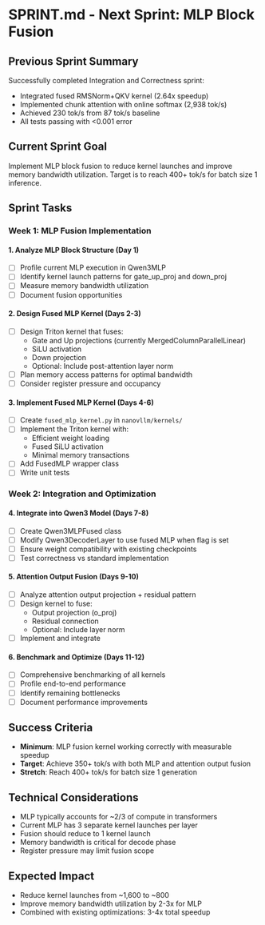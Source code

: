 # SPRINT.md - Next Sprint: MLP Block Fusion

## Previous Sprint Summary
Successfully completed Integration and Correctness sprint:
- Integrated fused RMSNorm+QKV kernel (2.64x speedup)
- Implemented chunk attention with online softmax (2,938 tok/s)
- Achieved 230 tok/s from 87 tok/s baseline
- All tests passing with <0.001 error

## Current Sprint Goal
Implement MLP block fusion to reduce kernel launches and improve memory bandwidth utilization. Target is to reach 400+ tok/s for batch size 1 inference.

## Sprint Tasks

### Week 1: MLP Fusion Implementation

#### 1. Analyze MLP Block Structure (Day 1)
- [ ] Profile current MLP execution in Qwen3MLP
- [ ] Identify kernel launch patterns for gate_up_proj and down_proj
- [ ] Measure memory bandwidth utilization
- [ ] Document fusion opportunities

#### 2. Design Fused MLP Kernel (Days 2-3)
- [ ] Design Triton kernel that fuses:
  - Gate and Up projections (currently MergedColumnParallelLinear)
  - SiLU activation
  - Down projection
  - Optional: Include post-attention layer norm
- [ ] Plan memory access patterns for optimal bandwidth
- [ ] Consider register pressure and occupancy

#### 3. Implement Fused MLP Kernel (Days 4-6)
- [ ] Create `fused_mlp_kernel.py` in `nanovllm/kernels/`
- [ ] Implement the Triton kernel with:
  - Efficient weight loading
  - Fused SiLU activation
  - Minimal memory transactions
- [ ] Add FusedMLP wrapper class
- [ ] Write unit tests

### Week 2: Integration and Optimization

#### 4. Integrate into Qwen3 Model (Days 7-8)
- [ ] Create Qwen3MLPFused class
- [ ] Modify Qwen3DecoderLayer to use fused MLP when flag is set
- [ ] Ensure weight compatibility with existing checkpoints
- [ ] Test correctness vs standard implementation

#### 5. Attention Output Fusion (Days 9-10)
- [ ] Analyze attention output projection + residual pattern
- [ ] Design kernel to fuse:
  - Output projection (o_proj)
  - Residual connection
  - Optional: Include layer norm
- [ ] Implement and integrate

#### 6. Benchmark and Optimize (Days 11-12)
- [ ] Comprehensive benchmarking of all kernels
- [ ] Profile end-to-end performance
- [ ] Identify remaining bottlenecks
- [ ] Document performance improvements

## Success Criteria
- **Minimum**: MLP fusion kernel working correctly with measurable speedup
- **Target**: Achieve 350+ tok/s with both MLP and attention output fusion
- **Stretch**: Reach 400+ tok/s for batch size 1 generation

## Technical Considerations
- MLP typically accounts for ~2/3 of compute in transformers
- Current MLP has 3 separate kernel launches per layer
- Fusion should reduce to 1 kernel launch
- Memory bandwidth is critical for decode phase
- Register pressure may limit fusion scope

## Expected Impact
- Reduce kernel launches from ~1,600 to ~800
- Improve memory bandwidth utilization by 2-3x for MLP
- Combined with existing optimizations: 3-4x total speedup